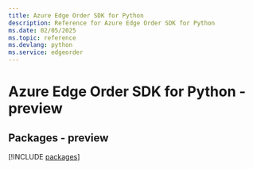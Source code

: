```yaml
---
title: Azure Edge Order SDK for Python
description: Reference for Azure Edge Order SDK for Python
ms.date: 02/05/2025
ms.topic: reference
ms.devlang: python
ms.service: edgeorder
---
```

# Azure Edge Order SDK for Python - preview
## Packages - preview
[!INCLUDE [packages](edge-order-index.md)]